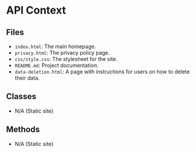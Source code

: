 # API Context

## Files
- `index.html`: The main homepage.
- `privacy.html`: The privacy policy page.
- `css/style.css`: The stylesheet for the site.
- `README.md`: Project documentation.
- `data-deletion.html`: A page with instructions for users on how to delete their data.

## Classes
- N/A (Static site)

## Methods
- N/A (Static site) 